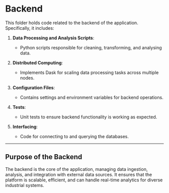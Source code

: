# Backend


This folder holds code related to the backend of the application. Specifically, it includes:

1. **Data Processing and Analysis Scripts**:
   - Python scripts responsible for cleaning, transforming, and analysing data.

2. **Distributed Computing**:
    - Implements Dask for scaling data processing tasks across multiple nodes.

3. **Configuration Files**:
   - Contains settings and environment variables for backend operations.

4. **Tests**:
   - Unit tests to ensure backend functionality is working as expected.

5. **Interfacing**:
   - Code for connecting to and querying the databases.



---

## Purpose of the Backend
The backend is the core of the application, managing data ingestion, analysis, and integration with external data sources. It ensures that the platform is scalable, efficient, and can handle real-time analytics for diverse industrial systems.

